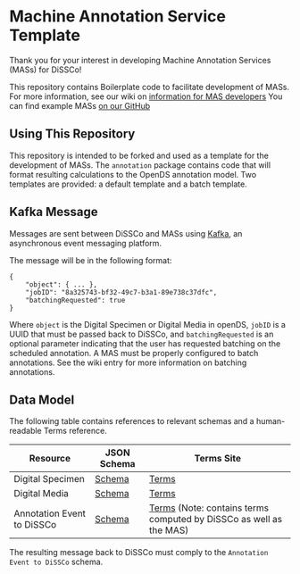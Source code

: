# Machine Annotation Service Template
Thank you for your interest in developing Machine Annotation Services (MASs) for DiSSCo!

This repository contains Boilerplate code to facilitate development of MASs. For more information, see our wiki on [information for MAS developers](https://github.com/DiSSCo/dissco-developers-documentation/wiki/Information-for-Machine-Annotation-Service-(MAS)-Developers)
You can find example MASs [on our GitHub](https://github.com/DiSSCo/demo-enrichment-service-image/)


## Using This Repository
This repository is intended to be forked and used as a template for the development of MASs. 
The `annotation` package contains code that will format resulting calculations to the OpenDS annotation model.
Two templates are provided: a default template and a batch template.

## Kafka Message

Messages are sent between DiSSCo and MASs using [Kafka](https://kafka.apache.org/), an asynchronous event messaging platform. 

The message will be in the following format: 
```
{
    "object": { ... },
    "jobID": "8a325743-bf32-49c7-b3a1-89e738c37dfc",
    "batchingRequested": true
}
```
Where `object` is the Digital Specimen or Digital Media in openDS, `jobID` is a UUID that must be passed back to DiSSCo, and `batchingRequested` is an optional parameter indicating that the user has requested batching on the scheduled annotation. A MAS must be properly configured to batch annotations. See the wiki entry for more information on batching annotations. 

## Data Model

The following table contains references to relevant schemas and a human-readable Terms reference.

| Resource                   | JSON Schema                                                                                                      | Terms Site                                                                                                           |
|----------------------------|------------------------------------------------------------------------------------------------------------------|----------------------------------------------------------------------------------------------------------------------|
| Digital Specimen           | [Schema](https://schemas.dissco.tech/schemas/fdo-type/digital-specimen/0.3.0/digital-specimen.json)              | [Terms](https://dev.terms.dissco.tech/digital-specimen-terms)                                                        |
| Digital Media              | [Schema](https://schemas.dissco.tech/schemas/fdo-type/digital-media/0.3.0/digital-media.json)                    | [Terms](https://dev.terms.dissco.tech/digital-media-terms)                                                           |
| Annotation Event to DiSSCo | [Schema](https://schemas.dissco.tech/schemas/developer-schema/annotation/0.3.0/annotation-processing-event.json) | [Terms](https://dev.terms.dissco.tech/annotation-terms) (Note: contains terms computed by DiSSCo as well as the MAS) |

The resulting message back to DiSSCo must comply to the `Annotation Event to DiSSCo` schema.
